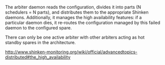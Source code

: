 The arbiter daemon reads the configuration, divides it into parts (N schedulers = N parts), and distributes them to the appropriate Shinken daemons. Additionally, it manages the high availability features: if a particular daemon dies, it re-routes the configuration managed by this failed daemon to the configured spare.

There can only be one active arbiter with other arbiters acting as hot standby spares in the architecture.


http://www.shinken-monitoring.org/wiki/official/advancedtopics-distributed#the_high_availability
